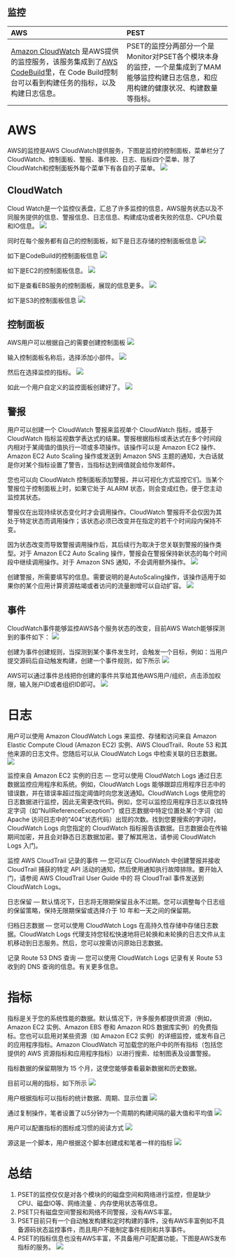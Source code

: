 ## 监控

| AWS | PEST |
| :--- | :--- |
| [Amazon CloudWatch](amazon-cloudwatch.md) 是AWS提供的监控服务，该服务集成到了[AWS CodeBuild](aws-codebuild.md)里，在 Code Build控制台可以看到构建任务的指标，以及构建日志信息。 | PSET的监控分两部分一个是Monitor对PSET各个模块本身的监控，一个是集成到了MAM能够监控构建日志信息，和应用构建的健康状况、构建数量等指标。 |

# AWS
AWS的监控是AWS CloudWatch提供服务，下图是监控的控制面板，菜单栏分了CloudWatch、控制面板、警报、事件按、日志、指标四个菜单、除了CloudWatch和控制面板外每个菜单下有各自的子菜单。
![](/assets/2019-02-22_105616.png)
## CloudWatch
Cloud Watch是一个监控仪表盘，汇总了许多监控的信息，AWS服务状态以及不同服务提供的信息、警报信息、日志信息、构建成功或者失败的信息、CPU负载和IO信息。
![](/assets/2019-02-22_110007.png)

同时在每个服务都有自己的控制面板，如下是日志存储的控制面板信息
![](/assets/2019-02-22_112654.png)

如下是CodeBuild的控制面板信息
![](/assets/2019-02-22_112758.png)

如下是EC2的控制面板信息。
![](/assets/2019-02-22_112445.png)

如下是查看EBS服务的控制面板，展现的信息更多。
![](/assets/2019-02-22_112128.png)

如下是S3的控制面板信息
![](/assets/2019-02-22_112411.png)

## 控制面板
AWS用户可以根据自己的需要创建控制面板
![](/assets/2019-02-22_113032.png)

输入控制面板名称后，选择添加小部件。
![](/assets/2019-02-22_113145.png)

然后在选择监控的指标。
![](/assets/2019-02-22_113427.png)

如此一个用户自定义的监控面板创建好了。
![](/assets/2019-02-22_115932.png)

## 警报
用户可以创建一个 CloudWatch 警报来监视单个 CloudWatch 指标，或基于 CloudWatch 指标监视数学表达式的结果。警报根据指标或表达式在多个时间段内相对于某阈值的值执行一项或多项操作。该操作可以是 Amazon EC2 操作、Amazon EC2 Auto Scaling 操作或发送到 Amazon SNS 主题的通知，大白话就是你对某个指标设置了警告，当指标达到阀值就会给你发邮件。

您也可以向 CloudWatch 控制面板添加警报，并以可视化方式监控它们。当某个警报位于控制面板上时，如果它处于 ALARM 状态，则会变成红色，便于您主动监控其状态。

警报仅在出现持续状态变化时才会调用操作。CloudWatch 警报将不会仅因为其处于特定状态而调用操作；该状态必须已改变并在指定的若干个时间段内保持不变。

因为状态改变而导致警报调用操作后，其后续行为取决于您关联到警报的操作类型。对于 Amazon EC2 Auto Scaling 操作，警报会在警报保持新状态的每个时间段中继续调用操作。对于 Amazon SNS 通知，不会调用额外操作。
![](/assets/2019-02-22_120242.png)

创建警报，所需要填写的信息。需要说明的是AutoScaling操作，该操作适用于如果你的某个应用计算资源枯竭或者访问的流量剧增可以自动扩容。
![](/assets/2019-02-22_120418.png)

## 事件
CloudWatch事件能够监控AWS各个服务状态的改变，目前AWS Watch能够探测到的事件如下：
![](/assets/2019-02-22_154655.png)

创建为事件创建规则，当探测到某个事件发生时，会触发一个目标，例如：当用户提交源码后自动触发构建，创建一个事件规则，如下所示
![](/assets/2019-02-22_155034.png)

AWS可以通过事件总线把你创建的事件共享给其他AWS用户/组织，点击添加权限，输入账户ID或者组织ID即可。
![](/assets/2019-02-22_155259.png)

# 日志
用户可以使用 Amazon CloudWatch Logs 来监控、存储和访问来自 Amazon Elastic Compute Cloud (Amazon EC2) 实例、AWS CloudTrail、Route 53 和其他来源的日志文件。您随后可以从 CloudWatch Logs 中检索关联的日志数据。
![](/assets/2019-02-22_155819.png)

监控来自 Amazon EC2 实例的日志 — 您可以使用 CloudWatch Logs 通过日志数据监控应用程序和系统。例如，CloudWatch Logs 能够跟踪应用程序日志中的错误数，并在错误率超过指定阈值时向您发送通知。CloudWatch Logs 使用您的日志数据进行监控，因此无需更改代码。例如，您可以监控应用程序日志以查找特定字词（如“NullReferenceException”）或日志数据中特定位置处某个字词（如 Apache 访问日志中的“404”状态代码）出现的次数。找到您要搜索的字词时，CloudWatch Logs 向您指定的 CloudWatch 指标报告该数据。日志数据会在传输期间加密，并且会对静态日志数据加密。要了解其用法，请参阅 CloudWatch Logs 入门。

监控 AWS CloudTrail 记录的事件 — 您可以在 CloudWatch 中创建警报并接收 CloudTrail 捕获的特定 API 活动的通知，然后使用通知执行故障排除。要开始入门，请参阅 AWS CloudTrail User Guide 中的 将 CloudTrail 事件发送到 CloudWatch Logs。

日志保留 — 默认情况下，日志将无限期保留且永不过期。您可以调整每个日志组的保留策略，保持无限期保留或选择介于 10 年和一天之间的保留期。

归档日志数据 — 您可以使用 CloudWatch Logs 在高持久性存储中存储日志数据。CloudWatch Logs 代理支持您轻松快速地将已轮换和未轮换的日志文件从主机移动到日志服务。然后，您可以按需访问原始日志数据。

记录 Route 53 DNS 查询 — 您可以使用 CloudWatch Logs 记录有关 Route 53 收到的 DNS 查询的信息。有关更多信息。

# 指标
指标是关于您的系统性能的数据。默认情况下，许多服务都提供资源（例如，Amazon EC2 实例、Amazon EBS 卷和 Amazon RDS 数据库实例）的免费指标。您也可以启用对某些资源（如 Amazon EC2 实例）的详细监控，或发布自己的应用程序指标。Amazon CloudWatch 可加载您的账户中的所有指标（包括您提供的 AWS 资源指标和应用程序指标）以进行搜索、绘制图表及设置警报。

指标数据的保留期限为 15 个月，这使您能够查看最新数据和历史数据。

目前可以用的指标，如下所示
![](/assets/2019-02-22_161443.png)

用户根据指标可以指标的统计数据、周期、显示位置
![](/assets/2019-02-22_161801.png)

通过复制操作，笔者设置了以5分钟为一个周期的构建间隔的最大值和平均值
![](/assets/2019-02-22_162138.png)

用户可以配置指标的图标成习惯的阅读方式
![](/assets/2019-02-22_162406.png)

源这是一个脚本，用户根据这个脚本创建成和笔者一样的指标
![](/assets/2019-02-22_162622.png)

# 总结

1. PSET的监控仅仅是对各个模块的的磁盘空间和网络进行监控，但是缺少CPU、磁盘IO等、网络流量
、内存使用状态等信息。
2. PSET只有磁盘空间警报和网络不同警报，没有AWS丰富。
3. PSET目前只有一个自动触发构建和定时构建的事件，没有AWS丰富例如不具备源码状态监控事件，而且用户不能制定事件规则和共享事件。
2. PSET的指标信息也没有AWS丰富，不具备用户可配置功能，下图是AWS发布指标的服务。
![](/assets/2019-02-22_163628.png)
